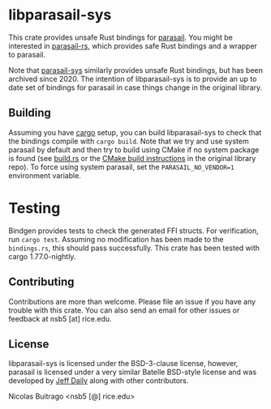 # libparasail-sys

This crate provides unsafe Rust bindings for [parasail](https://github.com/jeffdaily/parasail). You might be interested in [parasail-rs](https://gitlab.com/nsbuitrago/parasail-rs), which provides safe Rust bindings and a wrapper to parasail.

Note that [parasail-sys](https://github.com/anp/parasail-sys) similarly provides unsafe Rust bindings, but has been archived since 2020.
The intention of libparasail-sys is to provide an up to date set of bindings for parasail in case things change in the original library.

## Building

Assuming you have [cargo](https://doc.rust-lang.org/stable/cargo/) setup, you can build libparasail-sys to check that the bindings compile with `cargo build`. Note that we try and use system parasail by default and then try to build using CMake if no system package is found (see [build.rs](https://gitlab.com/nsbuitrago/libparasail-sys/-/blob/main/build.rs?ref_type=heads) or the [CMake build instructions](https://github.com/jeffdaily/parasail/tree/master?tab=readme-ov-file#cmake-build) in the original library repo). To force using system parasail, set the `PARASAIL_NO_VENDOR=1` environment variable.

# Testing

Bindgen provides tests to check the generated FFI structs. For verification, run `cargo test`. Assuming no modification has been made to the `bindings.rs`, this should pass successfully. This crate has been tested with cargo 1.77.0-nightly.

## Contributing

Contributions are more than welcome. Please file an issue if you have any trouble with this crate. You can also send an email for
other issues or feedback at nsb5 [at] rice.edu.

## License

libparasail-sys is licensed under the BSD-3-clause license, however, parasail is licensed under a very similar Batelle BSD-style license and was developed by [Jeff Daily](https://github.com/jeffdaily) along with other contributors.

Nicolas Buitrago \<nsb5 [@] rice.edu\>

